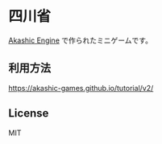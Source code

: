 # 四川省

[Akashic Engine](https://akashic-games.github.io/) で作られたミニゲームです。

## 利用方法

https://akashic-games.github.io/tutorial/v2/

## License

MIT
